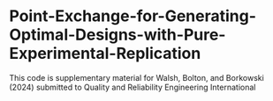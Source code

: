 # Point-Exchange-for-Generating-Optimal-Designs-with-Pure-Experimental-Replication
This code is supplementary material for Walsh, Bolton, and Borkowski (2024) submitted to Quality and Reliability Engineering International
